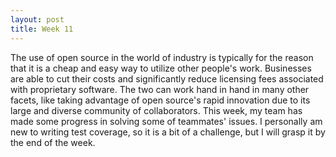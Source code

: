 ```yaml
---
layout: post
title: Week 11
---
```



The use of open source in the world of industry is typically for the reason that it is a cheap and easy way to utilize other people's work. Businesses are able to cut their costs and  significantly reduce licensing fees associated with proprietary software. The two can work hand in hand in many other facets, like taking advantage of open source's rapid innovation due to its large and diverse community of collaborators. This week, my team has made some progress in solving some of teammates' issues. I personally am new to writing test coverage, so it is a bit of a challenge, but I will grasp it by the end of the week.



